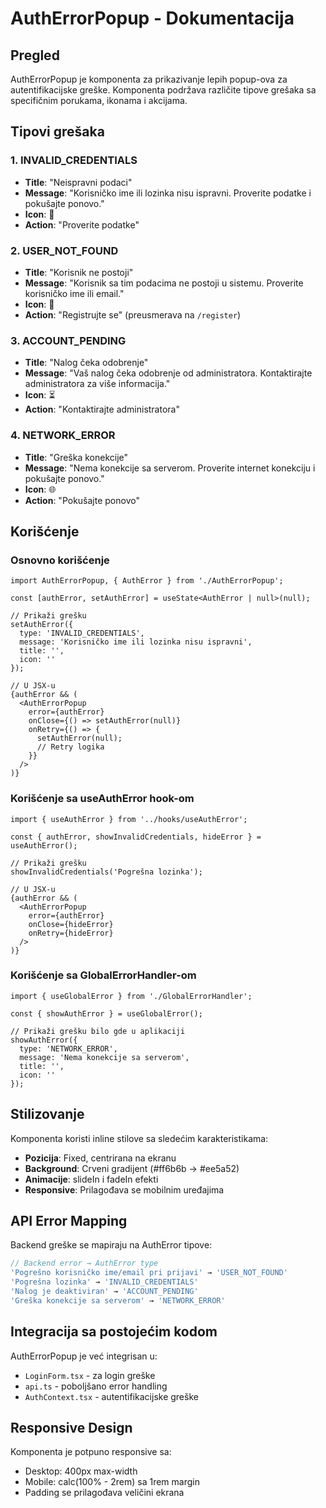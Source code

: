 # AuthErrorPopup - Dokumentacija

## Pregled
AuthErrorPopup je komponenta za prikazivanje lepih popup-ova za autentifikacijske greške. Komponenta podržava različite tipove grešaka sa specifičnim porukama, ikonama i akcijama.

## Tipovi grešaka

### 1. INVALID_CREDENTIALS
- **Title**: "Neispravni podaci"
- **Message**: "Korisničko ime ili lozinka nisu ispravni. Proverite podatke i pokušajte ponovo."
- **Icon**: 🔐
- **Action**: "Proverite podatke"

### 2. USER_NOT_FOUND
- **Title**: "Korisnik ne postoji"
- **Message**: "Korisnik sa tim podacima ne postoji u sistemu. Proverite korisničko ime ili email."
- **Icon**: 👤
- **Action**: "Registrujte se" (preusmerava na `/register`)

### 3. ACCOUNT_PENDING
- **Title**: "Nalog čeka odobrenje"
- **Message**: "Vaš nalog čeka odobrenje od administratora. Kontaktirajte administratora za više informacija."
- **Icon**: ⏳
- **Action**: "Kontaktirajte administratora"

### 4. NETWORK_ERROR
- **Title**: "Greška konekcije"
- **Message**: "Nema konekcije sa serverom. Proverite internet konekciju i pokušajte ponovo."
- **Icon**: 🌐
- **Action**: "Pokušajte ponovo"

## Korišćenje

### Osnovno korišćenje
```tsx
import AuthErrorPopup, { AuthError } from './AuthErrorPopup';

const [authError, setAuthError] = useState<AuthError | null>(null);

// Prikaži grešku
setAuthError({
  type: 'INVALID_CREDENTIALS',
  message: 'Korisničko ime ili lozinka nisu ispravni',
  title: '',
  icon: ''
});

// U JSX-u
{authError && (
  <AuthErrorPopup 
    error={authError}
    onClose={() => setAuthError(null)}
    onRetry={() => {
      setAuthError(null);
      // Retry logika
    }}
  />
)}
```

### Korišćenje sa useAuthError hook-om
```tsx
import { useAuthError } from '../hooks/useAuthError';

const { authError, showInvalidCredentials, hideError } = useAuthError();

// Prikaži grešku
showInvalidCredentials('Pogrešna lozinka');

// U JSX-u
{authError && (
  <AuthErrorPopup 
    error={authError}
    onClose={hideError}
    onRetry={hideError}
  />
)}
```

### Korišćenje sa GlobalErrorHandler-om
```tsx
import { useGlobalError } from './GlobalErrorHandler';

const { showAuthError } = useGlobalError();

// Prikaži grešku bilo gde u aplikaciji
showAuthError({
  type: 'NETWORK_ERROR',
  message: 'Nema konekcije sa serverom',
  title: '',
  icon: ''
});
```

## Stilizovanje

Komponenta koristi inline stilove sa sledećim karakteristikama:
- **Pozicija**: Fixed, centrirana na ekranu
- **Background**: Crveni gradijent (#ff6b6b → #ee5a52)
- **Animacije**: slideIn i fadeIn efekti
- **Responsive**: Prilagođava se mobilnim uređajima

## API Error Mapping

Backend greške se mapiraju na AuthError tipove:

```typescript
// Backend error → AuthError type
'Pogrešno korisničko ime/email pri prijavi' → 'USER_NOT_FOUND'
'Pogrešna lozinka' → 'INVALID_CREDENTIALS'
'Nalog je deaktiviran' → 'ACCOUNT_PENDING'
'Greška konekcije sa serverom' → 'NETWORK_ERROR'
```

## Integracija sa postojećim kodom

AuthErrorPopup je već integrisan u:
- `LoginForm.tsx` - za login greške
- `api.ts` - poboljšano error handling
- `AuthContext.tsx` - autentifikacijske greške

## Responsive Design

Komponenta je potpuno responsive sa:
- Desktop: 400px max-width
- Mobile: calc(100% - 2rem) sa 1rem margin
- Padding se prilagođava veličini ekrana

